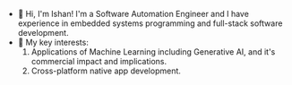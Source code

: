 - 👋 Hi, I'm Ishan! I'm a Software Automation Engineer and I have experience in embedded systems programming and full-stack software development. 
- 👀 My key interests: 
    1. Applications of Machine Learning including Generative AI, and it's commercial impact and implications.
    2. Cross-platform native app development.
